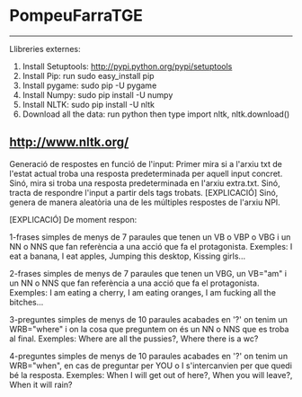 # PompeuFarraTGE

------------------------------------------------------------------------------------------------------------

Llibreries externes:
1. Install Setuptools: http://pypi.python.org/pypi/setuptools
2. Install Pip: run sudo easy_install pip
4. Install pygame: sudo pip -U pygame
3. Install Numpy: sudo pip install -U numpy
4. Install NLTK: sudo pip install -U nltk
5. Download all the data: run python then type import nltk, nltk.download()
        

http://www.nltk.org/
------------------------------------------------------------------------------------------------------------

Generació de respostes en funció de l'input:
Primer mira si a l'arxiu txt de l'estat actual troba una resposta predeterminada per aquell input concret.
Sinó, mira si troba una resposta predeterminada en l'arxiu extra.txt.
Sinó, tracta de respondre l'input a partir dels tags trobats. [EXPLICACIÓ]
Sinó, genera de manera aleatòria una de les múltiples respostes de l'arxiu NPI.

[EXPLICACIÓ] 
De moment respon: 

1-frases simples de menys de 7 paraules que tenen un VB o VBP o VBG i un NN o NNS que fan referència 
a una acció que fa el protagonista. 
Exemples: I eat a banana, I eat apples, Jumping this desktop, Kissing girls...

2-frases simples de menys de 7 paraules que tenen un VBG, un VB="am" i un NN o NNS que fan referència 
a una acció que fa el protagonista. 
Exemples: I am eating a cherry, I am eating oranges, I am fucking all the bitches...

3-preguntes simples de menys de 10 paraules acabades en '?' on tenim un WRB="where" i on la cosa que preguntem on és un NN o NNS que es troba al final. 
Exemples: Where are all the pussies?, Where there is a wc?

4-preguntes simples de menys de 10 paraules acabades en '?' on tenim un WRB="when", en cas de preguntar 
per YOU o I s'intercanvien per que quedi bé la resposta. 
Exemples: When I will get out of here?, When you will leave?, When it will rain? 
